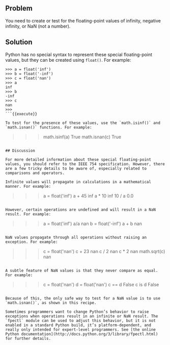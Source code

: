 ## Problem

You need to create or test for the floating-point values of infinity, negative infinity, or NaN (not a number).

## Solution

Python has no special syntax to represent these special floating-point values, but they can be created using `float()`. For example:

```
>>> a = float('inf')
>>> b = float('-inf')
>>> c = float('nan')
>>> a
inf
>>> b
-inf
>>> c
nan
>>>
```{{execute}}

To test for the presence of these values, use the `math.isinf()` and `math.isnan()` functions. For example:

```
>>> math.isinf(a)
True
>>> math.isnan(c)
True
>>>
```{{execute}}

## Discussion

For more detailed information about these special floating-point values, you should refer to the IEEE 754 specification. However, there are a few tricky details to be aware of, especially related to comparisons and operators.

Infinite values will propagate in calculations in a mathematical manner. For example:

```
>>> a = float('inf')
>>> a + 45
inf
>>> a * 10
inf
>>> 10 / a
0.0
>>>
```{{execute}}

However, certain operations are undefined and will result in a NaN result. For example:

```
>>> a = float('inf')
>>> a/a
nan
>>> b = float('-inf')
>>> a + b
nan
>>>
```{{execute}}

NaN values propagate through all operations without raising an exception. For example:

```
>>> c = float('nan')
>>> c + 23
nan
>>> c / 2
nan
>>> c * 2
nan
>>> math.sqrt(c)
nan
>>>
```{{execute}}

A subtle feature of NaN values is that they never compare as equal. For example:

```
>>> c = float('nan')
>>> d = float('nan')
>>> c == d
False
>>> c is d
False
>>>
```{{execute}}

Because of this, the only safe way to test for a NaN value is to use `math.isnan()`, as shown in this recipe.

Sometimes programmers want to change Python’s behavior to raise exceptions when operations result in an infinite or NaN result. The `fpectl` module can be used to adjust this behavior, but it is not enabled in a standard Python build, it’s platform-dependent, and really only intended for expert-level programmers. See [the online Python documentation](http://docs.python.org/3/library/fpectl.html) for further details.